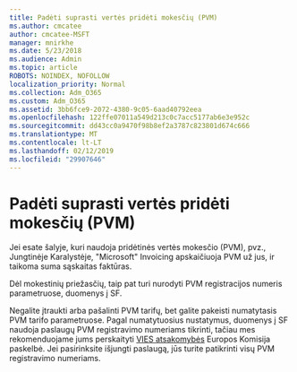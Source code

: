 ```yaml
---
title: Padėti suprasti vertės pridėti mokesčių (PVM)
ms.author: cmcatee
author: cmcatee-MSFT
manager: mnirkhe
ms.date: 5/23/2018
ms.audience: Admin
ms.topic: article
ROBOTS: NOINDEX, NOFOLLOW
localization_priority: Normal
ms.collection: Adm_O365
ms.custom: Adm_O365
ms.assetid: 3bb6fce9-2072-4380-9c05-6aad40792eea
ms.openlocfilehash: 122ffe07011a549d213c0c7acc5177ab6e3e952c
ms.sourcegitcommit: dd43cc0a9470f98b8ef2a3787c823801d674c666
ms.translationtype: MT
ms.contentlocale: lt-LT
ms.lasthandoff: 02/12/2019
ms.locfileid: "29907646"
---
```

# <a name="help-understanding-value-added-tax-vat"></a>Padėti suprasti vertės pridėti mokesčių (PVM)

Jei esate šalyje, kuri naudoja pridėtinės vertės mokesčio (PVM), pvz., Jungtinėje Karalystėje, "Microsoft" Invoicing apskaičiuoja PVM už jus, ir taikoma suma sąskaitas faktūras.
  
Dėl mokestinių priežasčių, taip pat turi nurodyti PVM registracijos numeris parametruose, duomenys į SF.
  
Negalite įtraukti arba pašalinti PVM tarifų, bet galite pakeisti numatytasis PVM tarifo parametruose. Pagal numatytuosius nustatymus, duomenys į SF naudoja paslaugų PVM registravimo numeriams tikrinti, tačiau mes rekomenduojame jums perskaityti [VIES atsakomybės](https://go.microsoft.com/fwlink/?LinkID=841741) Europos Komisija paskelbė. Jei pasirinksite išjungti paslaugą, jūs turite patikrinti visų PVM registravimo numeriams. 
  

